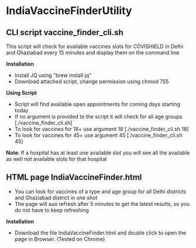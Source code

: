 # IndiaVaccineFinderUtility

## CLI script vaccine_finder_cli.sh
This script will check for available vaccines slots for COVISHIELD in Delhi and Ghaziabad every 15 minutes and display them on the command line

**Installation**
* Install JQ using "brew install jq"
* Download attached script, change permission using chmod 755 

**Using Script**
* Script will find available open appointments for coming days starting today
* If no argument is provided to the script it will check for all age groups [./vaccine_finder_cli.sh]
* To look for vaccines for 18+ use argument 18 [./vaccine_finder_cli.sh 18]
* To look for vaccines for 45+ use argument 45 [./vaccine_finder_cli.sh 45]

**Note**: If a hospital has at least one available slot you will see all the available as well not available slots for that hospital 


## HTML page IndiaVaccineFinder.html
* You can look for vaccines of a type and age group for all Delhi districts and Ghaziabad district in one shot
* The page will auo refresh after 5 minutes to get the latest results, so you do not have to keep refreshing

**Installation**
* Download the file IndiaVaccineFinder.html and double click to open the page in Browser. (Tested on Chrome)
